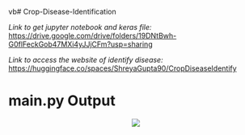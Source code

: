 vb# Crop-Disease-Identification

*Link to get jupyter notebook and keras file:*
https://drive.google.com/drive/folders/19DNtBwh-G0flFeckGob47MXi4yJJjCFm?usp=sharing

*Link to access the website of identify disease:*
https://huggingface.co/spaces/ShreyaGupta90/CropDiseaseIdentify

# main.py Output

<p align="center">
  <img src="https://github.com/user-attachments/assets/9ea3f452-f9e7-42e1-8823-01fbc490f95b" 
 />
</p>
